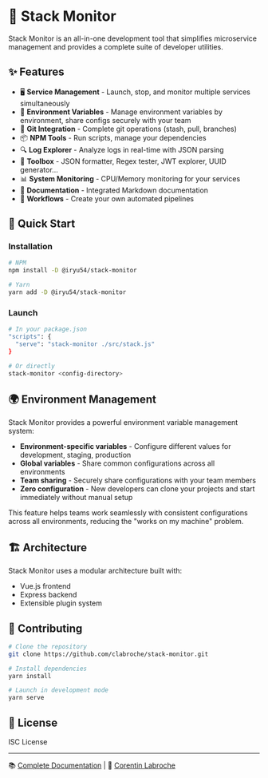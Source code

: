 # 🚀 Stack Monitor

Stack Monitor is an all-in-one development tool that simplifies microservice management and provides a complete suite of developer utilities.


## ✨ Features

- 🖥️ **Service Management** - Launch, stop, and monitor multiple services simultaneously
- 🔐 **Environment Variables** - Manage environment variables by environment, share configs securely with your team
- 🔄 **Git Integration** - Complete git operations (stash, pull, branches)
- 📦 **NPM Tools** - Run scripts, manage your dependencies
- 🔍 **Log Explorer** - Analyze logs in real-time with JSON parsing
- 🧰 **Toolbox** - JSON formatter, Regex tester, JWT explorer, UUID generator...
- 📊 **System Monitoring** - CPU/Memory monitoring for your services
- 📝 **Documentation** - Integrated Markdown documentation
- 🔄 **Workflows** - Create your own automated pipelines

## 🚀 Quick Start

### Installation

```bash
# NPM
npm install -D @iryu54/stack-monitor

# Yarn
yarn add -D @iryu54/stack-monitor
```

### Launch

```bash
# In your package.json
"scripts": {
  "serve": "stack-monitor ./src/stack.js"
}

# Or directly
stack-monitor <config-directory>
```

## 🌍 Environment Management

Stack Monitor provides a powerful environment variable management system:

- **Environment-specific variables** - Configure different values for development, staging, production
- **Global variables** - Share common configurations across all environments
- **Team sharing** - Securely share configurations with your team members
- **Zero configuration** - New developers can clone your projects and start immediately without manual setup  

This feature helps teams work seamlessly with consistent configurations across all environments, reducing the "works on my machine" problem.

## 🏗️ Architecture

Stack Monitor uses a modular architecture built with:
- Vue.js frontend
- Express backend
- Extensible plugin system

## 🤝 Contributing

```bash
# Clone the repository
git clone https://github.com/clabroche/stack-monitor.git

# Install dependencies
yarn install

# Launch in development mode
yarn serve
```

## 📄 License

ISC License

---

📚 [Complete Documentation](https://clabroche.github.io/stack-monitor/) | 👤 [Corentin Labroche](mailto:corentinlabroche@gmail.com) 